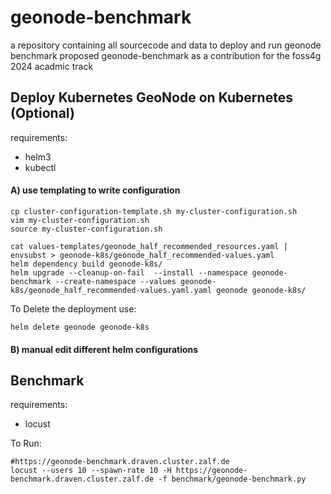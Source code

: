 # geonode-benchmark
a repository containing all sourcecode and data to deploy and run geonode benchmark proposed geonode-benchmark as a contribution for the foss4g 2024 acadmic track

## Deploy Kubernetes GeoNode on Kubernetes (Optional)

requirements:
- helm3
- kubectl

#### A) use templating to write configuration
```
cp cluster-configuration-template.sh my-cluster-configuration.sh
vim my-cluster-configuration.sh
source my-cluster-configuration.sh

cat values-templates/geonode_half_recommended_resources.yaml | envsubst > geonode-k8s/geonode_half_recommended-values.yaml
helm dependency build geonode-k8s/
helm upgrade --cleanup-on-fail  --install --namespace geonode-benchmark --create-namespace --values geonode-k8s/geonode_half_recommended-values.yaml.yaml geonode geonode-k8s/
```


To Delete the deployment use:
```
helm delete geonode geonode-k8s
```

#### B) manual edit different helm configurations


## Benchmark

requirements:
- locust

To Run:
```
#https://geonode-benchmark.draven.cluster.zalf.de
locust --users 10 --spawn-rate 10 -H https://geonode-benchmark.draven.cluster.zalf.de -f benchmark/geonode-benchmark.py
```